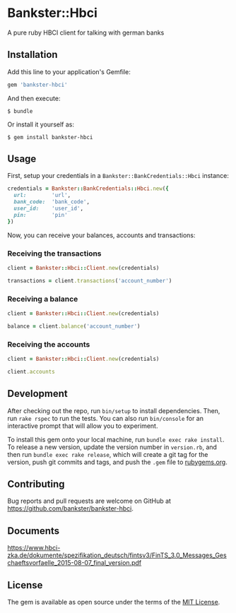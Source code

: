 # Bankster::Hbci

A pure ruby HBCI client for talking with german banks

## Installation

Add this line to your application's Gemfile:

```ruby
gem 'bankster-hbci'
```

And then execute:

    $ bundle

Or install it yourself as:

    $ gem install bankster-hbci

## Usage

First, setup your credentials in a `Bankster::BankCredentials::Hbci` instance:
```ruby
credentials = Bankster::BankCredentials::Hbci.new({
  url:        'url',
  bank_code:  'bank_code',
  user_id:    'user_id',
  pin:        'pin'
})
```

Now, you can receive your balances, accounts and transactions:

### Receiving the transactions

```ruby
client = Bankster::Hbci::Client.new(credentials)

transactions = client.transactions('account_number')
```

### Receiving a balance

```ruby
client = Bankster::Hbci::Client.new(credentials)

balance = client.balance('account_number')
```

### Receiving the accounts

```ruby
client = Bankster::Hbci::Client.new(credentials)

client.accounts
```


## Development

After checking out the repo, run `bin/setup` to install dependencies. Then, run `rake rspec` to run the tests. You can also run `bin/console` for an interactive prompt that will allow you to experiment.

To install this gem onto your local machine, run `bundle exec rake install`. To release a new version, update the version number in `version.rb`, and then run `bundle exec rake release`, which will create a git tag for the version, push git commits and tags, and push the `.gem` file to [rubygems.org](https://rubygems.org).

## Contributing

Bug reports and pull requests are welcome on GitHub at https://github.com/bankster/bankster-hbci.


## Documents

https://www.hbci-zka.de/dokumente/spezifikation_deutsch/fintsv3/FinTS_3.0_Messages_Geschaeftsvorfaelle_2015-08-07_final_version.pdf

## License

The gem is available as open source under the terms of the [MIT License](http://opensource.org/licenses/MIT).

